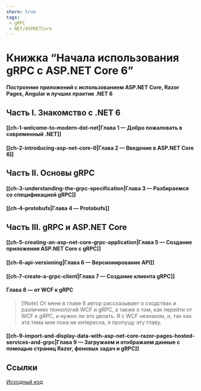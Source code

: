 ```yaml
---
share: true
tags:
 - gRPC
 - NET/ASPNETCore
---
```

# Книжка “Начала использования gRPC с ASP.NET Core 6”
**Построение приложений с использованием ASP.NET Core, Razor Pages, Angular и лучших практик .NET 6**

## Часть I. Знакомство с .NET 6
#### [[ch-1-welcome-to-modern-dot-net|Глава 1 — Добро пожаловать в современный .NET]]
#### [[ch-2-introducing-asp-net-core-6|Глава 2 — Введение в ASP.NET Core 6]]
## Часть II. Основы gRPC
#### [[ch-3-understanding-the-grpc-specification|Глава 3 — Разбираемся со спецификацией gRPC]]
#### [[ch-4-protobufs|Глава 4 — Protobufs]]
## Часть III. gRPC и ASP.NET Core
#### [[ch-5-creating-an-asp-net-core-grpc-application|Глава 5 — Создание приложения ASP.NET Core с gRPC]]
#### [[ch-6-api-versioning|Глава 6 — Версионирование API]]
#### [[ch-7-create-a-grpc-client|Глава 7 — Создание клиента gRPC]]
#### Глава 8 — от WCF к gRPC
> [!Note] От меня
> в главе 8 автор рассказывает о сходствах и различиях технологий WCF и gRPC, а также о том, как перейти от WCF к gRPC, и нужно ли это делать. Я с WCF незнаком, и, так как эта тема мне пока не интересна, я пропущу эту главу.

#### [[ch-9-import-and-display-data-with-asp-net-core-razor-pages-hosted-services-and-grpc|Глава 9 — Загружаем и отображаем данные с помощью страниц Razor, фоновых задач и gRPC]]


## Ссылки
[Исходный код](https://github.com/Apress/beg-grpc-w-asp.net-core-6)